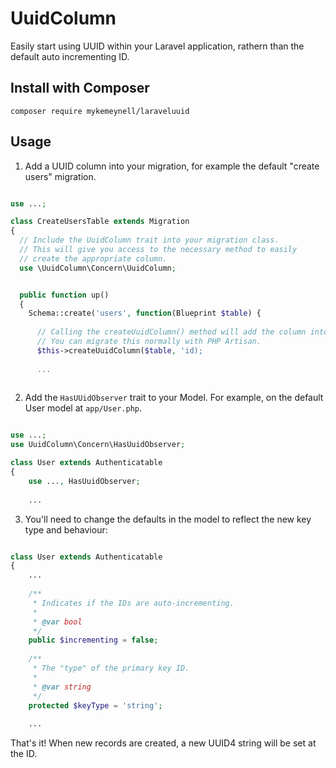 # UuidColumn

Easily start using UUID within your Laravel application, rathern than the default auto incrementing ID.

## Install with Composer

```
composer require mykemeynell/laraveluuid
```


## Usage

1. Add a UUID column into your migration, for example the default "create users" migration.

```php

use ...;

class CreateUsersTable extends Migration
{
  // Include the UuidColumn trait into your migration class.
  // This will give you access to the necessary method to easily 
  // create the appropriate column.
  use \UuidColumn\Concern\UuidColumn;


  public function up()
  {
    Schema::create('users', function(Blueprint $table) {
    
      // Calling the createUuidColumn() method will add the column into your migration.
      // You can migrate this normally with PHP Artisan.
      $this->createUuidColumn($table, 'id);
      
      ...
    
```

2. Add the ```HasUUidObserver``` trait to your Model. For example, on the default User model at ```app/User.php```.

```php

use ...;
use UuidColumn\Concern\HasUuidObserver;

class User extends Authenticatable
{
    use ..., HasUuidObserver;
    
    ...
```

3. You'll need to change the defaults in the model to reflect the new key type and behaviour:

```php

class User extends Authenticatable
{
    ...
    
    /**
     * Indicates if the IDs are auto-incrementing.
     *
     * @var bool
     */
    public $incrementing = false;
    
    /**
     * The "type" of the primary key ID.
     *
     * @var string
     */
    protected $keyType = 'string';
    
    ...

```

That's it! When new records are created, a new UUID4 string will be set at the ID.
